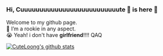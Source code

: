 ### Hi, Cuuuuuuuuuuuuuuuuuuuuuuuuuute 🐲 is here 👋
Welcome to my github page.  
🌱 I’m a rookie in any aspect.  
😭 Yeah! i don't have **girlfriend**!!!! QAQ  



[![CuteLoong's github stats](https://github-readme-stats.vercel.app/api?username=CuteLoong&count_private=true&show_icons=true&theme=tokyonight)](https://github.com/CuteLoong)

<!--
**CuteLoong/CuteLoong** is a ✨ _special_ ✨ repository because its `README.md` (this file) appears on your GitHub profile.

Here are some ideas to get you started:

- 🔭 I’m currently working on ...
- 🌱 I’m currently learning Computer Graphic
- 👯 I’m looking to collaborate on ...
- 🤔 I’m looking for help with ...
- 💬 Ask me about ...
- 📫 How to reach me: ...
- 😄 Pronouns: ...
- ⚡ Fun fact: ...

this learned from zyazhb 
-->
